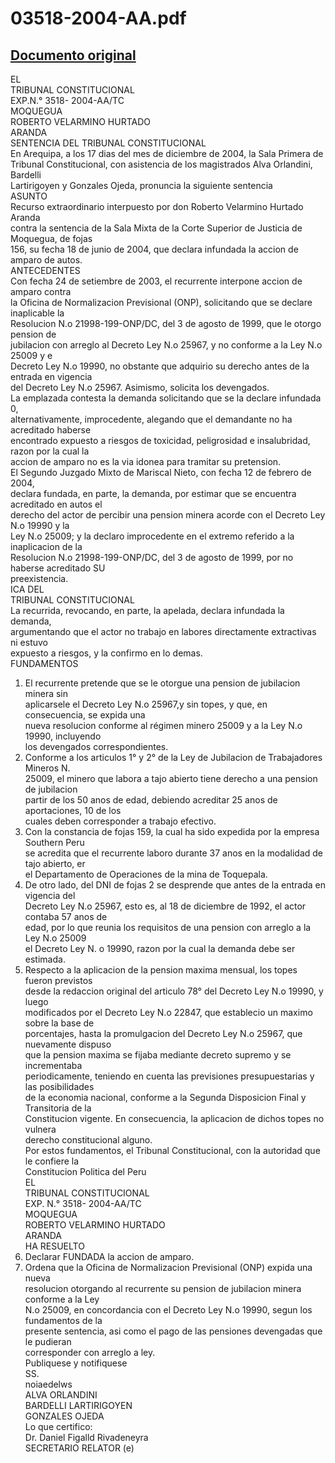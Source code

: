 
03518-2004-AA.pdf
=================
  
[Documento original](https://tc.gob.pe/jurisprudencia/2005/03518-2004-AA.pdf)  
---  
EL  
TRIBUNAL CONSTITUCIONAL  
EXP.N.° 3518- 2004-AA/TC  
MOQUEGUA  
ROBERTO VELARMINO HURTADO  
ARANDA  
SENTENCIA DEL TRIBUNAL CONSTITUCIONAL  
En Arequipa, a los 17 dias del mes de diciembre de 2004, la Sala Primera de  
Tribunal Constitucional, con asistencia de los magistrados Alva Orlandini, Bardelli  
Lartirigoyen y Gonzales Ojeda, pronuncia la siguiente sentencia  
ASUNTO  
Recurso extraordinario interpuesto por don Roberto Velarmino Hurtado Aranda  
contra la sentencia de la Sala Mixta de la Corte Superior de Justicia de Moquegua, de fojas  
156, su fecha 18 de junio de 2004, que declara infundada la accion de amparo de autos.  
ANTECEDENTES  
Con fecha 24 de setiembre de 2003, el recurrente interpone accion de amparo contra  
la Oficina de Normalizacion Previsional (ONP), solicitando que se declare inaplicable la  
Resolucion N.o 21998-199-ONP/DC, del 3 de agosto de 1999, que le otorgo pension de  
jubilacion con arreglo al Decreto Ley N.o 25967, y no conforme a la Ley N.o 25009 y e  
Decreto Ley N.o 19990, no obstante que adquirio su derecho antes de la entrada en vigencia  
del Decreto Ley N.o 25967. Asimismo, solicita los devengados.  
La emplazada contesta la demanda solicitando que se la declare infundada 0,  
alternativamente, improcedente, alegando que el demandante no ha acreditado haberse  
encontrado expuesto a riesgos de toxicidad, peligrosidad e insalubridad, razon por la cual la  
accion de amparo no es la via idonea para tramitar su pretension.  
El Segundo Juzgado Mixto de Mariscal Nieto, con fecha 12 de febrero de 2004,  
declara fundada, en parte, la demanda, por estimar que se encuentra acreditado en autos el  
derecho del actor de percibir una pension minera acorde con el Decreto Ley N.o 19990 y la  
Ley N.o 25009; y la declaro improcedente en el extremo referido a la inaplicacion de la  
Resolucion N.o 21998-199-ONP/DC, del 3 de agosto de 1999, por no haberse acreditado SU  
preexistencia.  
ICA DEL  
TRIBUNAL CONSTITUCIONAL  
La recurrida, revocando, en parte, la apelada, declara infundada la demanda,  
argumentando que el actor no trabajo en labores directamente extractivas ni estuvo  
expuesto a riesgos, y la confirmo en lo demas.  
FUNDAMENTOS  
1. El recurrente pretende que se le otorgue una pension de jubilacion minera sin  
aplicarsele el Decreto Ley N.o 25967,y sin topes, y que, en consecuencia, se expida una  
nueva resolucion conforme al régimen minero 25009 y a la Ley N.o 19990, incluyendo  
los devengados correspondientes.  
2. Conforme a los articulos 1° y 2° de la Ley de Jubilacion de Trabajadores Mineros N.  
25009, el minero que labora a tajo abierto tiene derecho a una pension de jubilacion  
partir de los 50 anos de edad, debiendo acreditar 25 anos de aportaciones, 10 de los  
cuales deben corresponder a trabajo efectivo.  
3. Con la constancia de fojas 159, la cual ha sido expedida por la empresa Southern Peru  
se acredita que el recurrente laboro durante 37 anos en la modalidad de tajo abierto, er  
el Departamento de Operaciones de la mina de Toquepala.  
4. De otro lado, del DNI de fojas 2 se desprende que antes de la entrada en vigencia del  
Decreto Ley N.o 25967, esto es, al 18 de diciembre de 1992, el actor contaba 57 anos de  
edad, por lo que reunia los requisitos de una pension con arreglo a la Ley N.o 25009  
el Decreto Ley N. o 19990, razon por la cual la demanda debe ser estimada.  
5. Respecto a la aplicacion de la pension maxima mensual, los topes fueron previstos  
desde la redaccion original del articulo 78° del Decreto Ley N.o 19990, y luego  
modificados por el Decreto Ley N.o 22847, que establecio un maximo sobre la base de  
porcentajes, hasta la promulgacion del Decreto Ley N.o 25967, que nuevamente dispuso  
que la pension maxima se fijaba mediante decreto supremo y se incrementaba  
periodicamente, teniendo en cuenta las previsiones presupuestarias y las posibilidades  
de la economia nacional, conforme a la Segunda Disposicion Final y Transitoria de la  
Constitucion vigente. En consecuencia, la aplicacion de dichos topes no vulnera  
derecho constitucional alguno.  
Por estos fundamentos, el Tribunal Constitucional, con la autoridad que le confiere la  
Constitucion Politica del Peru  
EL  
TRIBUNAL CONSTITUCIONAL  
EXP. N.° 3518- 2004-AA/TC  
MOQUEGUA  
ROBERTO VELARMINO HURTADO  
ARANDA  
HA RESUELTO  
1. Declarar FUNDADA la accion de amparo.  
2. Ordena que la Oficina de Normalizacion Previsional (ONP) expida una nueva  
resolucion otorgando al recurrente su pension de jubilacion minera conforme a la Ley  
N.o 25009, en concordancia con el Decreto Ley N.o 19990, segun los fundamentos de la  
presente sentencia, asi como el pago de las pensiones devengadas que le pudieran  
corresponder con arreglo a ley.  
Publiquese y notifiquese  
SS.  
noiaedelws  
ALVA ORLANDINI  
BARDELLI LARTIRIGOYEN  
GONZALES OJEDA  
Lo que certifico:  
Dr. Daniel Figalld Rivadeneyra  
SECRETARIO RELATOR (e)